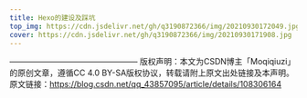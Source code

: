```yaml
---
title: Hexo的建设及踩坑
top_img: https://cdn.jsdelivr.net/gh/q3190872366/img/20210930172049.jpg
cover: https://cdn.jsdelivr.net/gh/q3190872366/img/20210930171908.jpg
---
```

————————————————
版权声明：本文为CSDN博主「Moqiqiuzi」的原创文章，遵循CC 4.0 BY-SA版权协议，转载请附上原文出处链接及本声明。
原文链接：https://blog.csdn.net/qq_43857095/article/details/108306164

